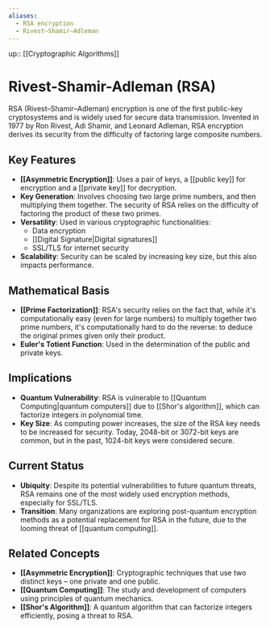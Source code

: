 ```yaml
---
aliases:
  - RSA encryption
  - Rivest–Shamir–Adleman
---
```

up:: [[Cryptographic Algorithms]]
# Rivest-Shamir-Adleman (RSA)

RSA (Rivest–Shamir–Adleman) encryption is one of the first public-key cryptosystems and is widely used for secure data transmission. Invented in 1977 by Ron Rivest, Adi Shamir, and Leonard Adleman, RSA encryption derives its security from the difficulty of factoring large composite numbers.

## Key Features

- **[[Asymmetric Encryption]]**: Uses a pair of keys, a [[public key]] for encryption and a [[private key]] for decryption.
- **Key Generation**: Involves choosing two large prime numbers, and then multiplying them together. The security of RSA relies on the difficulty of factoring the product of these two primes.
- **Versatility**: Used in various cryptographic functionalities:
    - Data encryption
    - [[Digital Signature|Digital signatures]]
    - SSL/TLS for internet security
- **Scalability**: Security can be scaled by increasing key size, but this also impacts performance.

## Mathematical Basis

- **[[Prime Factorization]]**: RSA's security relies on the fact that, while it's computationally easy (even for large numbers) to multiply together two prime numbers, it's computationally hard to do the reverse: to deduce the original primes given only their product.
- **Euler's Totient Function**: Used in the determination of the public and private keys.

## Implications

- **Quantum Vulnerability**: RSA is vulnerable to [[Quantum Computing|quantum computers]] due to [[Shor's algorithm]], which can factorize integers in polynomial time.
- **Key Size**: As computing power increases, the size of the RSA key needs to be increased for security. Today, 2048-bit or 3072-bit keys are common, but in the past, 1024-bit keys were considered secure.

## Current Status

- **Ubiquity**: Despite its potential vulnerabilities to future quantum threats, RSA remains one of the most widely used encryption methods, especially for SSL/TLS.
- **Transition**: Many organizations are exploring post-quantum encryption methods as a potential replacement for RSA in the future, due to the looming threat of [[quantum computing]].

## Related Concepts

- **[[Asymmetric Encryption]]**: Cryptographic techniques that use two distinct keys – one private and one public.
- **[[Quantum Computing]]**: The study and development of computers using principles of quantum mechanics.
- **[[Shor's Algorithm]]**: A quantum algorithm that can factorize integers efficiently, posing a threat to RSA.